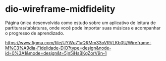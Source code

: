 # dio-wireframe-midfidelity
Página única desenvolvida como estudo sobre um aplicativo de leitura de partituras/tablaturas, onde você pode importar suas músicas e acompanhar o progresso de aprendizado.

https://www.figma.com/file/UYWu71uQRMm33oVRVLKb0U/Wireframe-M%C3%A9dia-Fidelidade-DIO?type=design&node-id=0%3A1&mode=design&t=5jn5iHsBKgZorV9n-1
